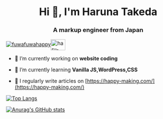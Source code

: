 <h1 align="center">Hi 👋, I'm Haruna Takeda</h1>
<h3 align="center">A markup engineer from Japan</h3>

<p align="left"> <a href="https://twitter.com/fuwafuwahappy" target="blank"><img src="https://img.shields.io/twitter/follow/fuwafuwahappy?logo=twitter&style=for-the-badge" alt="fuwafuwahappy" /></a><a href="https://codesandbox.com/haru-programming" target="blank"><img align="center" src="https://cdn.jsdelivr.net/npm/simple-icons@3.0.1/icons/codesandbox.svg" alt="haru-programming" height="30" width="40" /></a>
</p>

- 🔭 I’m currently working on **website coding**

- 🌱 I’m currently learning **Vanilla JS,WordPress,CSS**

- 📝 I regularly write articles on [https://happy-making.com/](https://happy-making.com/)

[![Top Langs](https://github-readme-stats.vercel.app/api/top-langs/?username=haru-programming&layout=compact)](https://github.com/anuraghazra/github-readme-stats)

[![Anurag's GitHub stats](https://github-readme-stats.vercel.app/api?username=haru-programming)](https://github.com/anuraghazra/github-readme-stats)
